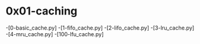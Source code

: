 # 0x01-caching
 -[0-basic_cache.py]
 -[1-fifo_cache.py]
 -[2-lifo_cache.py]
 -[3-lru_cache.py]
 -[4-mru_cache.py]
 -[100-lfu_cache.py]

